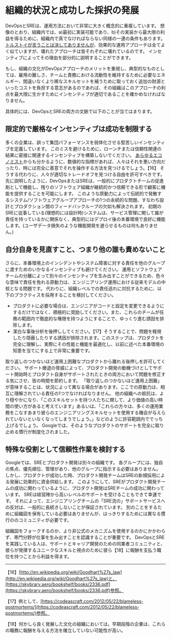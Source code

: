 # 組織的状況と成功した採択の発展

DevOpsとSREは、運用方法において非常に大きく概念的に重複しています。
想像のとおり、組織内では、a)最初に実装可能であり、b)その実装から最大限の利益を得るために、組織内で真でなければならない同様の一連の条件もあります。
[トルストイが言うことは決してありませんが](http://bit.ly/2LPfiog)、効果的な運用アプローチは全てよく似ていますが、壊れたアプローチは皆それぞれに壊れているのです。
インセンティブによってその理由を部分的に説明することができます。

もし、組織の文化がDevOpsアプローチのメリットを重視し、典型的なものとしては、雇用の難しさ、チームと責務における流動性を維持するために必要なエネルギー、間違いなくより稀なスキルセットを補うために取っておく追加の財源といったコストを負担する意志があるのであれば、その組織はこのアプローチの利点を最大限に生かすためにインセンティブが適切であることを確かめなければなりません。

具体的には、DevOpsとSREの両方の文脈で以下のことが当てはまります。

## 限定的で厳格なインセンティブは成功を制限する

多くの企業は、誤って集団パフォーマンスを弱体化させる堅苦しいインセンティブを定義しています。
このミスを避けるために、ローンチまたは信頼性関連の結果に密接に関連するインセンティブを構築しないでください。
[あらゆるエコノミスト](http://bit.ly/2J7AZhA)からも分かるように、数値的な指標があれば、人々はそれを悪い方向だったり、時には完全に善意でそれを操作する方法を見つけるでしょう。【16】
そうする代わりに、人々が適切なトレードオフを見つける自由を許可すべきです。
先に説明したように、DevOpsまたはSREは、一般的にプロダクトチームの促進剤として機能し、残りのソフトウェア組織が継続的かつ信頼できる形で顧客に機能を提供することを可能にします。
このような原動力によって伝統的で発散するシステム/ソフトウェアグループアプローチの1つの永続的な問題、すなわち設計とプロダクション間のフィードバックループの欠如も解決されます。
初期のSREに従事している(理想的には設計時)システムは、サービス管理に関して誰が責任を持っているかに関係なく、典型的にはデプロイ後の本番環境で良好に機能します。(ユーザデータ損失のような機能開発を遅らせるものは何もありません。)

## 自分自身を見直すこと、つまり他の誰も責めないこと

さらに、本番環境上のインシデントやシステム障害に対する責任を他のグループに渡すためのいかなるインセンティブも避けてください。
運用とソフトウェアチームの分離によって別々のインセンティブを生み出すことができるため、色々な意味で責任を免れる原動力は、エンジニアリング運用における従来モデルの中核となる問題です。
代わりに、組織レベルでの責任逃れに対抗するために、以下のプラクティスを採用することを検討してください。

* プロダクトに必要な場合は、エンジニアがコードと設定を変更できるようにするだけではなく、積極的に奨励してください。また、これらのチームが任務の範囲内で徹底的な権限を持つようにすることで、ゆっくり進む誘因を排除します。
* 潔白な事後分析を後押ししてください。【17】そうすることで、問題を軽視したり隠蔽したりする誘因が排除されます。このステップは、プロダクトを完全に理解し、実際にその性能と機能を最適化し、以前に述べた本番環境の知恵を当てにする上で非常に重要です。

取り返しのつかないほど運用上困難なプロダクトから離れる後押しを許可してください。
サポート撤退の脅威によって、プロダクト開発の動機づけとしてサポート開始時とプロダクト自身がサポートされたときの両方において問題を修正する気にさせ、皆の時間を節約します。
「取り返しのつかないほど運用上困難」が意味することは、状況によって異なる場合があります。ここでの原動力は、相互に理解されている責任の1つでなければなりません。
他の組織への抵抗は、より穏やかになり、「このスキルセットを持つ人たちに関して、より価値の高い時間の使い方があると考えています」あるいは、「これらの方々は、多くの運用業務をこなすあまり彼らのエンジニアリングスキルセットを使用する機会が与えられていないといなくなってしまうでしょう。」などのように許容範囲内ででっち上げるでしょう。
Googleでは、そのようなプロダクトのサポートを完全に取り止める慣行が制度化されました。

## 特殊な役割として信頼性作業を検討する

Googleでは、SREとプロダクト開発は別々の組織です。
各グループには、独自の焦点、優先順位、管理があり、他のグループに指示する必要はありません。
しかし、プロダクトが成功した時、プロダクト開発チームはSREの新規採用による発展に効果的に資金供給します。
このようにして、SREがプロダクト開発チームの成功に関わっているように、プロダクト開発はSREチームの成功に関わっています。
SREは経営陣から高いレベルのサポートを受けることもできて幸運です。
それによって、エンジニアリングチームの「SRE流の」サポートサービスへの反対は、一般的に長続きしないことが保証されています。
別のことをするために組織図を保有している必要はありませんが、はっきりするためには異なる慣行ののコミュニティが必要です。

組織図をフォークするのか、より非公式のメカニズムを使用するのかにかかわらず、専門分野が仕事を生み出すことを認識することが重要です。
DevOpsとSREを実践している人は、サポートとキャリア開発のための同業者コミュニティと、彼らが発揮するユニークなスキルと視点のために彼ら【18】に報酬を支払う職位を持つことから利益を得ます。

----------
【16】[http://en.wikipedia.org/wiki/Goodhart%27s_law](http://en.wikipedia.org/wiki/Goodhart%27s_law)と、[https://skybrary.aero/bookshelf/books/2336.pdf](https://skybrary.aero/bookshelf/books/2336.pdf)参照。

【17】例として、[https://codeascraft.com/2012/05/22/blameless-postmortems/](https://codeascraft.com/2012/05/22/blameless-postmortems/)参照。

【18】何かしら良く発展した文化の組織においては。早期段階の企業は、これらの職務に報酬を与える方法を確立していない可能性が高い。
